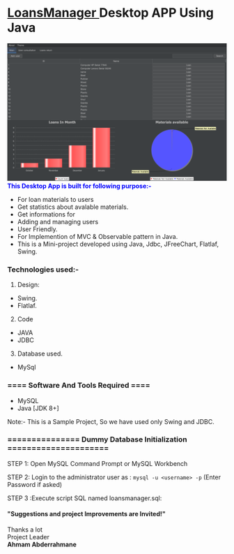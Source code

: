 # <a href="" target="_blank"> LoansManager </a> Desktop APP Using Java 
![onlinebookstore](./images/image1.png)
<span style="color:blue">**This Desktop App is built for following purpose:-**</span>
- For loan materials to users
- Get statistics about avalable materials.
- Get informations for 
- Adding and managing users
- User Friendly.
- For Implemention of MVC & Observable pattern in Java.
- This is a Mini-project developed using Java, Jdbc, JFreeChart, Flatlaf, Swing.

### Technologies used:-
1. Design:
- Swing.
- Flatlaf.

2. Code
- JAVA
- JDBC

3. Database used.
- MySql

### ==== Software And Tools Required ====
- MySQL
- Java [JDK 8+]

Note:- This is a Sample Project, So we have used only Swing and JDBC.

### =============== Dummy Database Initialization =====================

STEP 1: Open MySQL Command Prompt or MySQL Workbench

STEP 2: Login to the administrator user as : ```mysql -u <username> -p``` (Enter Password if asked)

STEP 3 :Execute script SQL named loansmanager.sql:

#### "Suggestions and project Improvements are Invited!"

<bold>Thanks a lot</bold><br/>
                                                                                                        Project Leader<br/>
                                                                                                         <b>Ahmam Abderrahmane</b>
